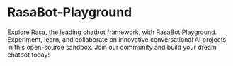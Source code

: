 # RasaBot-Playground
Explore Rasa, the leading chatbot framework, with RasaBot Playground. Experiment, learn, and collaborate on innovative conversational AI projects in this open-source sandbox. Join our community and build your dream chatbot today!
